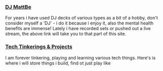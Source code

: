 ### [DJ MattBe](dj/dj.md)

For years i have used DJ decks of various types as a bit of a hobby, don't consider myself a 'DJ' - i do it because i enjoy it, also the mental health benefits are immense!
Lately i have recorded sets or pushed out a live stream, the above link will take you to that part of this site.

### [Tech Tinkerings & Projects](mattbeeme.github.io/dev.mattbe.me)
I am forever tinkering, playing and learning various tech things. Here's is where i will store things i build, find ot just play like
